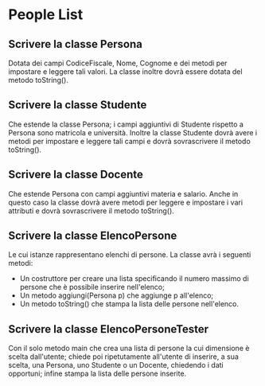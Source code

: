 # People List

## Scrivere la classe **Persona** 
Dotata dei campi CodiceFiscale, Nome, Cognome e dei metodi per impostare e leggere tali valori. 
La classe inoltre dovrà essere dotata del metodo toString().

## Scrivere la classe **Studente**
Che estende la classe Persona; i campi aggiuntivi di Studente rispetto a Persona sono matricola e università. Inoltre la classe Studente dovrà avere i metodi per impostare e leggere tali campi e dovrà sovrascrivere il metodo toString(). 

## Scrivere la classe **Docente** 
Che estende Persona con campi aggiuntivi materia e salario. Anche in questo caso la classe dovrà avere metodi per leggere e impostare i vari attributi e dovrà sovrascrivere il metodo toString().

## Scrivere la classe **ElencoPersone**
Le cui istanze rappresentano elenchi di persone. La classe avrà i seguenti metodi:
 - Un costruttore per creare una lista specificando il numero massimo di persone che è possibile inserire nell'elenco;
 - Un metodo aggiungi(Persona p) che aggiunge p all'elenco;
 - Un metodo toString() che stampa la lista delle persone nell'elenco.
  
## Scrivere la classe **ElencoPersoneTester**
Con il solo metodo main che crea una lista di persone la cui dimensione è scelta dall'utente; chiede poi ripetutamente all'utente di inserire, a sua scelta, una Persona, uno Studente o un Docente, chiedendo i dati opportuni; infine stampa la lista delle persone inserite.